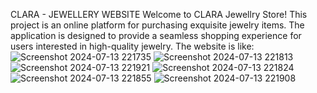 CLARA - JEWELLERY WEBSITE
Welcome to CLARA Jewellry Store!
This project is an online platform for purchasing exquisite jewelry items. The application is designed to provide a seamless shopping experience for users interested in high-quality jewelry.
The website is like:
![Screenshot 2024-07-13 221735](https://github.com/user-attachments/assets/4e2ab264-6bd2-4d41-ac15-de7714c795c5)
![Screenshot 2024-07-13 221813](https://github.com/user-attachments/assets/15064ed7-1ce3-4475-ba64-8f5ade1f1901)
![Screenshot 2024-07-13 221921](https://github.com/user-attachments/assets/1af615b3-17de-45ba-b328-ae4799eb0ea1)
![Screenshot 2024-07-13 221824](https://github.com/user-attachments/assets/2646233b-25cb-4afb-aafe-2112c11f04cf)
![Screenshot 2024-07-13 221855](https://github.com/user-attachments/assets/2dec5486-0f7b-4390-a13d-9ea5f9a8f2a7)
![Screenshot 2024-07-13 221908](https://github.com/user-attachments/assets/3b5c240f-8e05-415f-bc81-0d430b14aad6)
